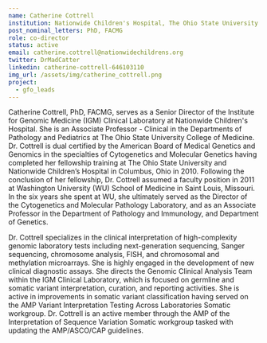 ```yaml
---
name: Catherine Cottrell
institution: Nationwide Children's Hospital, The Ohio State University
post_nominal_letters: PhD, FACMG
role: co-director
status: active
email: catherine.cottrell@nationwidechildrens.org
twitter: DrMadCatter
linkedin: catherine-cottrell-646103110
img_url: /assets/img/catherine_cottrell.png
project:
  - gfo_leads
---
```

Catherine Cottrell, PhD, FACMG, serves as a Senior Director of the Institute for Genomic Medicine (IGM) Clinical Laboratory at Nationwide Children's Hospital. She is an Associate Professor - Clinical in the Departments of Pathology and Pediatrics at The Ohio State University College of Medicine. Dr. Cottrell is dual certified by the American Board of Medical Genetics and Genomics in the specialties of Cytogenetics and Molecular Genetics having completed her fellowship training at The Ohio State University and Nationwide Children’s Hospital in Columbus, Ohio in 2010. Following the conclusion of her fellowship, Dr. Cottrell assumed a faculty position in 2011 at Washington University (WU) School of Medicine in Saint Louis, Missouri. In the six years she spent at WU, she ultimately served as the Director of the Cytogenetics and Molecular Pathology Laboratory, and as an Associate Professor in the Department of Pathology and Immunology, and Department of Genetics.

Dr. Cottrell specializes in the clinical interpretation of high-complexity genomic laboratory tests including next-generation sequencing, Sanger sequencing, chromosome analysis, FISH, and chromosomal and methylation microarrays. She is highly engaged in the development of new clinical diagnostic assays. She directs the Genomic Clinical Analysis Team within the IGM Clinical Laboratory, which is focused on germline and somatic variant interpretation, curation, and reporting activities. She is active in improvements in somatic variant classification having served on the AMP Variant Interpretation Testing Across Laboratories Somatic workgroup. Dr. Cottrell is an active member through the AMP of the Interpretation of Sequence Variation Somatic workgroup tasked with updating the AMP/ASCO/CAP guidelines.

